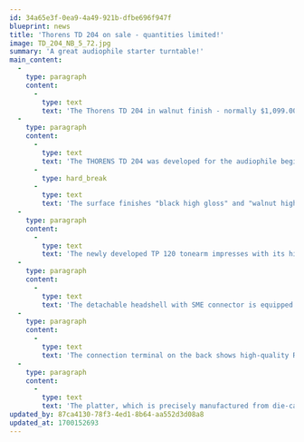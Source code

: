 ```yaml
---
id: 34a65e3f-0ea9-4a49-921b-dfbe696f947f
blueprint: news
title: 'Thorens TD 204 on sale - quantities limited!'
image: TD_204_NB_5_72.jpg
summary: 'A great audiophile starter turntable!'
main_content:
  -
    type: paragraph
    content:
      -
        type: text
        text: 'The Thorens TD 204 in walnut finish - normally $1,099.00 - on sale for $945.00 while supplies last. '
  -
    type: paragraph
    content:
      -
        type: text
        text: 'The THORENS TD 204 was developed for the audiophile beginner. A turntable with sound expansion potential for audiophiles.'
      -
        type: hard_break
      -
        type: text
        text: 'The surface finishes "black high gloss" and "walnut high gloss" fit seamlessly into the existing range with the typical THORENS design. The brand identity is underlined by the high processing quality and guarantees a long life like all Thorens turntables.'
  -
    type: paragraph
    content:
      -
        type: text
        text: 'The newly developed TP 120 tonearm impresses with its high-quality bearing technology. The bearing play and the coefficients of friction could be reduced to an astonishingly low level for the price class by using modern bearings. The TP 120 is a real 9" J-shaped aluminum tonearm with an effective tonearm mass of 15 grams. The visual similarity to the larger models TP 150 and TP 124 is obvious and promises first-class properties.'
  -
    type: paragraph
    content:
      -
        type: text
        text: 'The detachable headshell with SME connector is equipped with an AT95E from the Japanese pickup specialist Audio Technica. The skating compensation is carried out via a spring.'
  -
    type: paragraph
    content:
      -
        type: text
        text: 'The connection terminal on the back shows high-quality RCA sockets for a solid connection to the amplifier. An integrated MM phono pre (which can be switched on/off) enables direct connection to a high-level input.'
  -
    type: paragraph
    content:
      -
        type: text
        text: 'The platter, which is precisely manufactured from die-cast aluminum, is set in rotation by a precision drive belt. The plinth of the TD 204 rests on four vibration-damping feet.'
updated_by: 87ca4130-78f3-4ed1-8b64-aa552d3d08a8
updated_at: 1700152693
---
```

